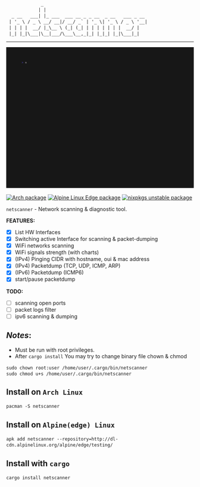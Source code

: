 ```
             _                                       
            | |                                      
  _ __   ___| |_ ___  ___ __ _ _ __  _ __   ___ _ __ 
 | '_ \ / _ \ __/ __|/ __/ _` | '_ \| '_ \ / _ \ '__|
 | | | |  __/ |_\__ \ (_| (_| | | | | | | |  __/ |   
 |_| |_|\___|\__|___/\___\__,_|_| |_|_| |_|\___|_|
```                                                  
***
<p>
	<img src='./demo.gif' width='550px'/>
</p>

[![Arch package](https://repology.org/badge/version-for-repo/arch/netscanner.svg)](https://repology.org/project/netscanner/versions)
[![Alpine Linux Edge package](https://repology.org/badge/version-for-repo/alpine_edge/netscanner.svg)](https://repology.org/project/netscanner/versions)
[![nixpkgs unstable package](https://repology.org/badge/version-for-repo/nix_unstable/netscanner.svg)](https://repology.org/project/netscanner/versions)

`netscanner` - Network scanning & diagnostic tool.

**FEATURES:**
- [x] List HW Interfaces
- [x] Switching active Interface for scanning & packet-dumping
- [x] WiFi networks scanning
- [x] WiFi signals strength (with charts)
- [x] (IPv4) Pinging CIDR with hostname, oui & mac address
- [x] (IPv4) Packetdump (TCP, UDP, ICMP, ARP)
- [x] (IPv6) Packetdump (ICMP6)
- [x] start/pause packetdump

**TODO:**
- [ ] scanning open ports
- [ ] packet logs filter
- [ ] ipv6 scanning & dumping

## *Notes*:
- Must be run with root privileges. 
- After `cargo install` You may try to change binary file chown & chmod
```
sudo chown root:user /home/user/.cargo/bin/netscanner
sudo chmod u+s /home/user/.cargo/bin/netscanner
```

## Install on `Arch Linux`
```
pacman -S netscanner
```

## Install on `Alpine(edge) Linux`
```
apk add netscanner --repository=http://dl-cdn.alpinelinux.org/alpine/edge/testing/
```

## Install with `cargo`
```
cargo install netscanner
```
